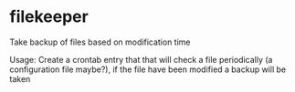 # filekeeper
Take backup of files based on modification time

Usage: Create a crontab entry that that will check a file periodically (a configuration file maybe?), if the file have been modified a backup will be taken

